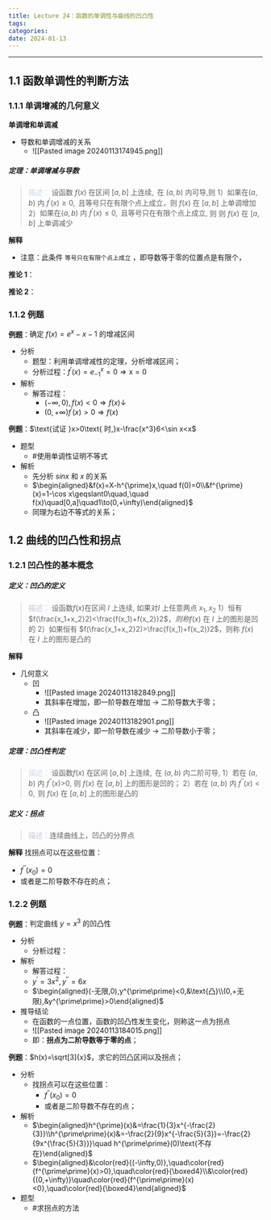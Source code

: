 ```yaml
---
title: Lecture 24：函数的单调性与曲线的凹凸性
tags: 
categories: 
date: 2024-01-13
---
```

---
## 1.1 函数单调性的判断方法
### 1.1.1 单调增减的几何意义
**单调增和单调减**
+ 导数和单调增减的关系
	+ ![[Pasted image 20240113174945.png]]


##### **定理**：单调增减与导数
> <font color="#8db3e2"><font color="#c6d9f0">描述：</font></font> $\text{设函数 }f(x)\text{ 在区间 }[a,b]\text{ 上连续},\text{ 在 }(a,b)\text{ 内可导,则}$
> 1）$\text{如果在(}a,b)\text{ 内 }f^{\prime}(x)\geq0,\text{ 且等号只在有限个点上成立}$，则 $f(x)$ 在 $[a,b]$ 上单调增加
> 2）$\text{如果在(}a,b)\text{ 内 }f^{\prime}(x){\leq}0,\text{ 且等号只在有限个点上成立,}$ 则 $\text{则 }f(x)\text{ 在 }[a,b]\text{ 上单调减少}$
> 

**解释**
+ 注意：此条件 `等号只在有限个点上成立` ，即导数等于零的位置点是有限个，

**推论 1**：

**推论 2**：


### 1.1.2 例题
**例题**：$\text{确定 }f(x)=e^x-x-1\text{ 的增减区间}$
+ 分析
	+ 题型：利用单调增减性的定理，分析增减区间；
	+ 分析过程：$f^{\prime}(x)=e^x_{-1}=0\Rightarrow\mathrm{x=0}$
+ 解析
	+ 解答过程：
		+ $(-\infty, 0), f (x)<0\Rightarrow f (x)\downarrow$
		+ $(0,+\infty) f^{\prime}(x)>0 \Rightarrow f(x)$

**例题**：$\text{试证 }x>0\text{ 时,}x-\frac{x^3}6<\sin x<x$
+ 题型
	+ #使用单调性证明不等式
+ 解析
	+ 先分析 $sinx$ 和 $x$ 的关系
	+ $\begin{aligned}&f(x)=X-h^{\prime}x,\quad f(0)=0\\&f^{\prime}(x)=1-\cos x\geqslant0\quad,\quad f(x)\quad[0,a]\quad1\to(0,+\infty)\end{aligned}$
	+ 同理为右边不等式的关系；

## 1.2 曲线的凹凸性和拐点
### 1.2.1 凹凸性的基本概念
##### **定义**：凹凸的定义
> <font color="#ccc1d9">描述：</font> $\text{设函数}f(x)\text{在区间 }I\text{ 上连续, 如果对}$$I$ 上任意两点 $x_1,x_2$ 
> 1）恒有 $f(\frac{x_1+x_2}2)<\frac{f(x_1)+f(x_2)}2$，$则称  f(x)\text{ 在 }I\text{ 上的图形是凹的}$
> 2）如果恒有 $f(\frac{x_1+x_2}2)>\frac{f(x_1)+f(x_2)}2$，则称 $f(x)$ 在 $I$ 上的图形是凸的

**解释**
+ 几何意义
	+ 凹
		+ ![[Pasted image 20240113182849.png]]
		+ 其斜率在增加，即一阶导数在增加 -> 二阶导数大于零；
	+ 凸
		+ ![[Pasted image 20240113182901.png]]
		+ 其斜率在减少，即一阶导数在减少 -> 二阶导数小于零；

##### **定理**：凹凸性判定
> <font color="#8db3e2"><font color="#c6d9f0">描述：</font></font> $\text{设函数}f(x)\text{ 在区间 }[a,b]\text{ 上连续},\text{ 在 }(a,b)\text{ 内二阶可导},$
> 1）$\text{若在 }(a,b)\text{ 内 }f^{\prime\prime}(x)\text{>0, 则 }f(x)\text{ 在 }[a,b]\text{ 上的图形是凹的}$；
> 2）$\text{若在 }(a,b)\text{ 内 }f^{\prime\prime}(x)<0,\text{ 则 }f(x)\text{ 在 }[a,b]\text{ 上的图形是凸的}$

##### **定义**：拐点
> <font color="#ccc1d9">描述：</font>连续曲线上，凹凸的分界点

**解释**
 找拐点可以在这些位置：
+ ${f^{\prime\prime}(x_0)=0}$
+ 或者是二阶导数不存在的点；

### 1.2.2 例题
**例题**：$\text{判定曲线 }y=x^3\text{ 的凹凸性}$
+ 分析
	+ 分析过程：
+ 解析
	+ 解答过程：
	+ $y^{\prime}=3x^{2},y^{\prime\prime}=6x$
	+ $\begin{aligned}(-无限,0),y^{\prime\prime}<0,&\text{凸}\\(0,+无限),&y^{\prime\prime}>0\end{aligned}$
+ 推导结论
	+ 在函数的一点位置，函数的凹凸性发生变化，则称这一点为拐点
	+ ![[Pasted image 20240113184015.png]]
	+ 即：**拐点为二阶导数等于零的点**；

**例题**：$h(x)=\sqrt[3]{x}$，求它的凹凸区间以及拐点；
+ 分析
	+ 找拐点可以在这些位置：
		+ ${f^{\prime\prime}(x_0)=0}$
		+ 或者是二阶导数不存在的点；
+ 解析
	+ $\begin{aligned}h^{\prime}(x)&=\frac{1}{3}x^{-\frac{2}{3}}\\h^{\prime\prime}(x)&=-\frac{2}{9}x^{-\frac{5}{3}}=-\frac{2}{9x^{\frac{5}{3}}}\quad h^{\prime\prime}(0)\text{不存在}\end{aligned}$
	+ $\begin{aligned}&\color{red}{(-\infty,0)},\quad\color{red}{f^{\prime\prime}(x)>0},\quad\color{red}{\boxed4}\\&\color{red}{(0,+\infty)}\quad\color{red}{f^{\prime\prime}(x)<0},\quad\color{red}{\boxed4}\end{aligned}$
+ 题型
	+ #求拐点的方法


